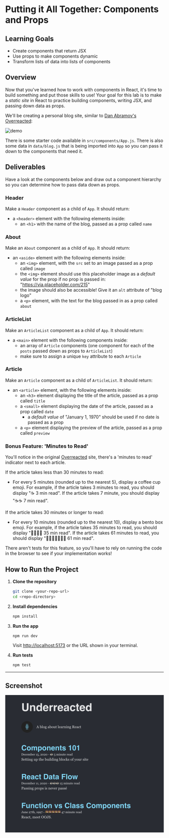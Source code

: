 # Putting it All Together: Components and Props

## Learning Goals

- Create components that return JSX
- Use props to make components dynamic
- Transform lists of data into lists of components

## Overview

Now that you've learned how to work with components in React, it's time to build
something and put those skills to use! Your goal for this lab is to make a
_static site_ in React to practice building components, writing JSX, and passing
down data as props.

We'll be creating a personal blog site, similar to
[Dan Abramov's Overreacted](https://overreacted.io/):

![demo](https://curriculum-content.s3.amazonaws.com/phase-2/react-hooks-component-props-mini-project/demo.png)

There is some starter code available in `src/components/App.js`. There is also
some data in `data/blog.js` that is being imported into `App` so you can pass it
down to the components that need it.

## Deliverables

Have a look at the components below and draw out a component hierarchy so you
can determine how to pass data down as props.

### Header

Make a `Header` component as a child of `App`. It should return:

- a `<header>` element with the following elements inside:
  - an `<h1>` with the name of the blog, passed as a prop called `name`

### About

Make an `About` component as a child of `App`. It should return:

- an `<aside>` element with the following elements inside:
  - an `<img>` element, with the `src` set to an image passed as a prop called
    `image`
  - the `<img>` element should use this placeholder image as a _default value_
    for the prop if no prop is passed in: "https://via.placeholder.com/215"
  - the image should also be accessible! Give it an `alt` attribute of "blog
    logo"
  - a `<p>` element, with the text for the blog passed in as a prop called
    `about`

### ArticleList

Make an `ArticleList` component as a child of `App`. It should return:

- a `<main>` element with the following components inside:
  - an array of `Article` components (one component for each of the `posts`
    passed down as props to `ArticleList`)
  - make sure to assign a unique `key` attribute to each `Article`

### Article

Make an `Article` component as a child of `ArticleList`. It should return:

- an `<article>` element, with the following elements inside:
  - an `<h3>` element displaying the title of the article, passed as a prop
    called `title`
  - a `<small>` element displaying the date of the article, passed as a prop
    called `date`
    - a _default value_ of "January 1, 1970" should be used if no date is passed
      as a prop
  - a `<p>` element displaying the preview of the article, passed as a prop
    called `preview`

### Bonus Feature: 'Minutes to Read'

You'll notice in the original [Overreacted](https://overreacted.io/) site,
there's a 'minutes to read' indicator next to each article.

If the article takes less than 30 minutes to read:

- For every 5 minutes (rounded up to the nearest 5), display a coffee cup emoji.
  For example, if the article takes 3 minutes to read, you should display "☕️ 3
  min read". If the article takes 7 minute, you should display "☕️☕️ 7 min
  read".

If the article takes 30 minutes or longer to read:

- For every 10 minutes (rounded up to the nearest 10), display a bento box
  emoji. For example, if the article takes 35 minutes to read, you should
  display "🍱🍱🍱🍱 35 min read". If the article takes 61 minutes to read, you
  should display "🍱🍱🍱🍱🍱🍱🍱 61 min read".

There aren't tests for this feature, so you'll have to rely on running the code
in the browser to see if your implementation works!

## How to Run the Project

1. **Clone the repository**

   ```bash
   git clone <your-repo-url>
   cd <repo-directory>
   ```

2. **Install dependencies**

   ```bash
   npm install
   ```

3. **Run the app**

   ```bash
   npm run dev
   ```

   Visit [http://localhost:5173](http://localhost:5173) or the URL shown in your terminal.

4. **Run tests**
   ```bash
   npm test
   ```

---

## Screenshot

![Screenshot of the blog app](./images/blog-screenshot.png)

